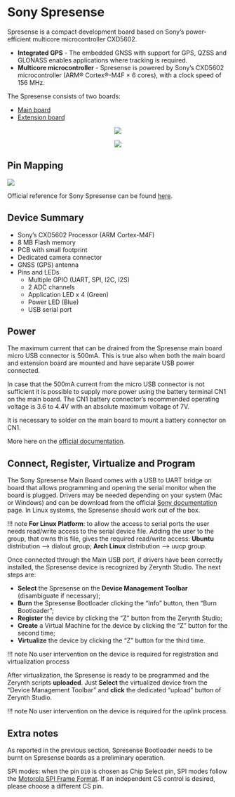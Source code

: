 # Sony Spresense

Spresense is a compact development board based on Sony’s power-efficient multicore microcontroller CXD5602.


* **Integrated GPS** - The embedded GNSS with support for GPS, QZSS and GLONASS enables applications where tracking is required.
* **Multicore microcontroller** - Spresense is powered by Sony’s CXD5602 microcontroller (ARM® Cortex®-M4F × 6 cores), with a clock speed of 156 MHz.

The Spresense consists of two boards:


* [Main board](https://developer.sony.com/develop/spresense/developer-tools/introduction#_main_board)
* [Extension board](https://developer.sony.com/develop/spresense/developer-tools/introduction#_extension_board)

<p style="text-align:center;"><img src="https://github.com/zerynth/docs/blob/test/docs/reference/boards/sony_spresense/docs/img/sonyspresense.jpg?raw=true"></p>
<p style="text-align:center;"><img src="https://github.com/zerynth/docs/blob/test/docs/reference/boards/sony_spresense/docs/img/spresenseextension.jpg?raw=true"></p>

## Pin Mapping

![](https://github.com/zerynth/docs/blob/test/docs/reference/boards/sony_spresense/docs/img/sony_spresense_pin_io.jpg?raw=true)

Official reference for Sony Spresense can be found [here](https://developer.sony.com/develop/spresense).

## Device Summary


* Sony’s CXD5602 Processor (ARM Cortex-M4F)
* 8 MB Flash memory
* PCB with small footprint
* Dedicated camera connector
* GNSS (GPS) antenna
* Pins and LEDs
    * Multiple GPIO (UART, SPI, I2C, I2S)
    * 2 ADC channels
    * Application LED x 4 (Green)
    * Power LED (Blue)
    * USB serial port

## Power

The maximum current that can be drained from the Spresense main board micro USB connector is 500mA. This is true also when both the main board and extension board are mounted and have separate USB power connected.

In case that the 500mA current from the micro USB connector is not sufficient it is possible to supply more power using the battery terminal CN1 on the main board. The CN1 battery connector’s recommended operating voltage is 3.6 to 4.4V with an absolute maximum voltage of 7V.

It is necessary to solder on the main board to mount a battery connector on CN1.

More here on the [official documentation](https://developer.sony.com/develop/spresense/developer-tools/hardware-documentation#_powering_the_main_board_with_external_power).

## Connect, Register, Virtualize and Program

The Sony Spresense Main Board comes with a USB to UART bridge on board that allows programming and opening the serial monitor when the board is plugged. Drivers may be needed depending on your system (Mac or Windows) and can be download from the official [Sony documentation](https://developer.sony.com/develop/spresense/developer-tools/get-started-using-arduino-ide/set-up-the-arduino-ide#_prerequisites) page. In Linux systems, the Spresense should work out of the box.

!!! note
	**For Linux Platform**: to allow the access to serial ports the user needs read/write access to the serial device file. Adding the user to the group, that owns this file, gives the required read/write access: **Ubuntu** distribution –> dialout group; **Arch Linux** distribution –> uucp group.

Once connected through the Main USB port, if drivers have been correctly installed, the Spresense device is recognized by Zerynth Studio. The next steps are:


* **Select** the Spresense on the **Device Management Toolbar** (disambiguate if necessary);
* **Burn** the Spresense Bootloader clicking the “Info” button, then “Burn Bootloader”;
* **Register** the device by clicking the “Z” button from the Zerynth Studio;
* **Create** a Virtual Machine for the device by clicking the “Z” button for the second time;
* **Virtualize** the device by clicking the “Z” button for the third time.

!!! note
	No user intervention on the device is required for registration and virtualization process

After virtualization, the Spresense is ready to be programmed and the  Zerynth scripts **uploaded**. Just **Select** the virtualized device from the “Device Management Toolbar” and **click** the dedicated “upload” button of Zerynth Studio.

!!! note
	No user intervention on the device is required for the uplink process.

## Extra notes

As reported in the previous section, Spresense Bootloader needs to be burnt on Spresense boards as a preliminary operation.

SPI modes: when the pin `D10` is chosen as Chip Select pin, SPI modes follow the [Motorola SPI Frame Format](http://infocenter.arm.com/help/index.jsp?topic=/com.arm.doc.ddi0194h/I1006921.html).
If an independent CS control is desired, please choose a different CS pin.
<!--stackedit_data:
eyJoaXN0b3J5IjpbLTE2NDEzMjI0MzJdfQ==
-->
